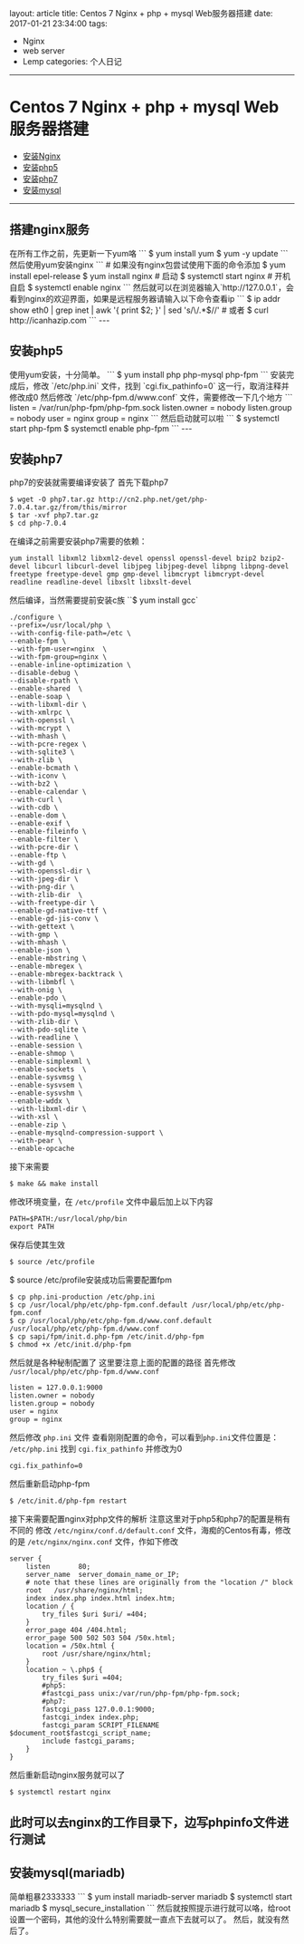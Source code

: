 layout: article
title: Centos 7 Nginx + php + mysql Web服务器搭建
date: 2017-01-21 23:34:00
tags:
- Nginx
- web server
- Lemp
categories: 个人日记
---
# Centos 7 Nginx + php + mysql Web服务器搭建
- [安装Nginx](#nginx)
- [安装php5](#php5)
- [安装php7](#php7)
- [安装mysql](#mysql)
---
<h2 id='nginx'>搭建nginx服务</h2>
在所有工作之前，先更新一下yum咯
```
$ yum install yum
$ yum -y update
```
然后使用yum安装nginx
```
# 如果没有nginx包尝试使用下面的命令添加
$ yum install epel-release
$ yum install nginx
# 启动
$ systemctl start nginx
# 开机自启
$ systemctl enable nginx
```
然后就可以在浏览器输入`http://127.0.0.1`，会看到nginx的欢迎界面，如果是远程服务器请输入以下命令查看ip
```
$ ip addr show eth0 | grep inet | awk '{ print $2; }' | sed 's/\/.*$//'
# 或者
$ curl http://icanhazip.com
```
---
<h2 id='php5'>安装php5</h2>
使用yum安装，十分简单。
```
$ yum install php php-mysql php-fpm
```
安装完成后，修改 `/etc/php.ini` 文件，找到 `cgi.fix_pathinfo=0` 这一行，取消注释并修改成0
然后修改 `/etc/php-fpm.d/www.conf` 文件，需要修改一下几个地方
```
listen = /var/run/php-fpm/php-fpm.sock
listen.owner = nobody
listen.group = nobody
user = nginx
group = nginx
```
然后启动就可以啦
```
$ systemctl start php-fpm
$ systemctl enable php-fpm
```
---
<h2 id='php7'>安装php7</h2>

php7的安装就需要编译安装了
首先下载php7
```
$ wget -O php7.tar.gz http://cn2.php.net/get/php-7.0.4.tar.gz/from/this/mirror
$ tar -xvf php7.tar.gz
$ cd php-7.0.4
```
在编译之前需要安装php7需要的依赖：
```
yum install libxml2 libxml2-devel openssl openssl-devel bzip2 bzip2-devel libcurl libcurl-devel libjpeg libjpeg-devel libpng libpng-devel freetype freetype-devel gmp gmp-devel libmcrypt libmcrypt-devel readline readline-devel libxslt libxslt-devel
```
然后编译，当然需要提前安装c族 ``$ yum install gcc`
```
./configure \
--prefix=/usr/local/php \
--with-config-file-path=/etc \
--enable-fpm \
--with-fpm-user=nginx  \
--with-fpm-group=nginx \
--enable-inline-optimization \
--disable-debug \
--disable-rpath \
--enable-shared  \
--enable-soap \
--with-libxml-dir \
--with-xmlrpc \
--with-openssl \
--with-mcrypt \
--with-mhash \
--with-pcre-regex \
--with-sqlite3 \
--with-zlib \
--enable-bcmath \
--with-iconv \
--with-bz2 \
--enable-calendar \
--with-curl \
--with-cdb \
--enable-dom \
--enable-exif \
--enable-fileinfo \
--enable-filter \
--with-pcre-dir \
--enable-ftp \
--with-gd \
--with-openssl-dir \
--with-jpeg-dir \
--with-png-dir \
--with-zlib-dir  \
--with-freetype-dir \
--enable-gd-native-ttf \
--enable-gd-jis-conv \
--with-gettext \
--with-gmp \
--with-mhash \
--enable-json \
--enable-mbstring \
--enable-mbregex \
--enable-mbregex-backtrack \
--with-libmbfl \
--with-onig \
--enable-pdo \
--with-mysqli=mysqlnd \
--with-pdo-mysql=mysqlnd \
--with-zlib-dir \
--with-pdo-sqlite \
--with-readline \
--enable-session \
--enable-shmop \
--enable-simplexml \
--enable-sockets  \
--enable-sysvmsg \
--enable-sysvsem \
--enable-sysvshm \
--enable-wddx \
--with-libxml-dir \
--with-xsl \
--enable-zip \
--enable-mysqlnd-compression-support \
--with-pear \
--enable-opcache
```
接下来需要
```
$ make && make install
```
修改环境变量，在 `/etc/profile` 文件中最后加上以下内容
```
PATH=$PATH:/usr/local/php/bin
export PATH
```
保存后使其生效
```
$ source /etc/profile
```
$ source /etc/profile安装成功后需要配置fpm
```
$ cp php.ini-production /etc/php.ini
$ cp /usr/local/php/etc/php-fpm.conf.default /usr/local/php/etc/php-fpm.conf
$ cp /usr/local/php/etc/php-fpm.d/www.conf.default /usr/local/php/etc/php-fpm.d/www.conf
$ cp sapi/fpm/init.d.php-fpm /etc/init.d/php-fpm
$ chmod +x /etc/init.d/php-fpm
```
然后就是各种秘制配置了
这里要注意上面的配置的路径
首先修改 `/usr/local/php/etc/php-fpm.d/www.conf`
```
listen = 127.0.0.1:9000
listen.owner = nobody
listen.group = nobody
user = nginx
group = nginx
```
然后修改 `php.ini` 文件
查看刚刚配置的命令，可以看到`php.ini`文件位置是： `/etc/php.ini` 找到 `cgi.fix_pathinfo` 并修改为0
```
cgi.fix_pathinfo=0
```
然后重新启动php-fpm
```
$ /etc/init.d/php-fpm restart
```
接下来需要配置nginx对php文件的解析
注意这里对于php5和php7的配置是稍有不同的
修改 `/etc/nginx/conf.d/default.conf` 文件，海痴的Centos有毒，修改的是 `/etc/nginx/nginx.conf` 文件，作如下修改
```
server {
    listen       80;
    server_name  server_domain_name_or_IP;
    # note that these lines are originally from the "location /" block
    root   /usr/share/nginx/html;
    index index.php index.html index.htm;
    location / {
        try_files $uri $uri/ =404;
    }
    error_page 404 /404.html;
    error_page 500 502 503 504 /50x.html;
    location = /50x.html {
        root /usr/share/nginx/html;
    }
    location ~ \.php$ {
        try_files $uri =404;
        #php5:
        #fastcgi_pass unix:/var/run/php-fpm/php-fpm.sock;
        #php7:
        fastcgi_pass 127.0.0.1:9000;
        fastcgi_index index.php;
        fastcgi_param SCRIPT_FILENAME $document_root$fastcgi_script_name;
        include fastcgi_params;
    }
}
```
然后重新启动nginx服务就可以了
```
$ systemctl restart nginx
```
此时可以去nginx的工作目录下，边写phpinfo文件进行测试
---
<h2 id='mysql'>安装mysql(mariadb)</h2>
简单粗暴2333333
```
$ yum install mariadb-server mariadb
$ systemctl start mariadb
$ mysql_secure_installation
```
然后就按照提示进行就可以咯，给root设置一个密码，其他的没什么特别需要就一直点下去就可以了。
然后，就没有然后了。
